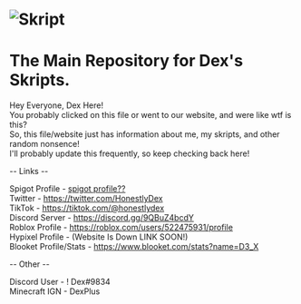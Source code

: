 # ![Skript](https://user-images.githubusercontent.com/82985536/122848687-13aff680-d2d8-11eb-97ba-ca006ea22073.png)
# The Main Repository for Dex's Skripts.

Hey Everyone, Dex Here!<br>
You probably clicked on this file or went to our website, and were like wtf is this?<br>
So, this file/website just has information about me, my skripts, and other random nonsence!<br>
I'll probably update this frequently, so keep checking back here!<br>

-- Links --

Spigot Profile - <a href="https://www.spigotmc.org/members/honestlydex.1235803/">spigot profile??</a><br>
Twitter - https://twitter.com/HonestlyDex<br>
TikTok - https://tiktok.com/@honestlydex<br>
Discord Server - https://discord.gg/9QBuZ4bcdY<br>
Roblox Profile - https://roblox.com/users/522475931/profile<br>
Hypixel Profile - (Website Is Down LINK SOON!)<br>
Blooket Profile/Stats - https://www.blooket.com/stats?name=D3_X<br>


-- Other --

Discord User - ! Dex#9834<br>
Minecraft IGN - DexPlus<br>
